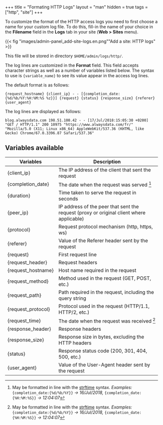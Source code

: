 +++
title = "Formating HTTP Logs"
layout = "man"
hidden = true
tags = ["http", "site"]
+++

To customize the format of the HTTP access logs you need to first choose a name for your custom log file. To do this, fill-in the name of your choice in the **Filename** field in the **Logs** tab in your site (**Web > Sites** menu).

{{< fig "images/admin-panel_add-site-logs.en.png""Add a site: HTTP logs" >}} 

This file will be stored in directory `$HOME/admin/logs/http/`.

The log lines are customized in the **Format** field. This field accepts character strings as well as a number of variables listed below. The syntax to use is `{variable_name}` to see its value appear in the access log lines.

The default format is as follows:

```
{request_hostname} {client_ip} - - [{completion_date:{%d/%b/%Y:%H:%M:%S %z}}] {request} {status} {response_size} {referer} {user_agent}
```

The log lines are displayed as follows:

```
blog.alwaysdata.com 198.51.100.42 - - [17/Jul/2018:15:05:30 +0200] "GET / HTTP/1.1" 200 10975 "https://www.alwaysdata.com/fr/" "Mozilla/5.0 (X11; Linux x86_64) AppleWebKit/537.36 (KHTML, like Gecko) Chrome/67.0.3396.87 Safari/537.36"
```

## Variables available

|Variables|Description|
|--- |--- |
|{client_ip}|The IP address of the client that sent the request|
|{completion_date}|The date when the request was served [^1]|
|{duration}|Time taken to serve the request in seconds|
|{peer_ip}|IP address of the peer that sent the request (proxy or original client where applicable)|
|{protocol}|Request protocol mechanism (http, https, ws)|
|{referer}|Value of the Referer header sent by the request|
|{request}|First request line|
|{request_header}|Request headers|
|{request_hostname}|Host name required in the request|
|{request_method}|Method used in the request (GET, POST, etc.)|
|{request_path}|Path required in the request, including the query string|
|{request_protocol}|Protocol used in the request (HTTP/1.1, HTTP/2, etc.)|
|{request_time}|The date when the request was received [^1]|
|{response_header}|Response headers|
|{response_size}|Response size in bytes, excluding the HTTP headers|
|{status}|Response status code (200, 301, 404, 500, etc.)|
|{user_agent}|Value of the User-Agent header sent by the request|


[^1]: May be formatted in line with the [strftime](https://docs.python.org/3.6/library/datetime.html?highlight=strftime#strftime-strptime-behavior) syntax. *Examples:* `{completion_date:{%d/%b/%Y}}` *→ 16/Jul/2018,* `{completion_date:{%H:%M:%S}}` *→ 12:04:07*
